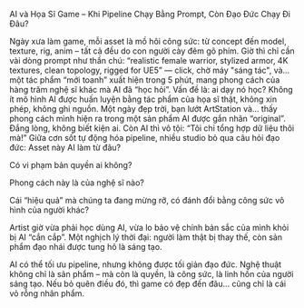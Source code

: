 AI và Họa Sĩ Game – Khi Pipeline Chạy Bằng Prompt, Còn Đạo Đức Chạy Đi Đâu?


Ngày xưa làm game, mỗi asset là mồ hôi công sức: từ concept đến model, texture, rig, anim – tất cả đều do con người cày đêm gõ phím. Giờ thì chỉ cần vài dòng prompt như thần chú:
 “realistic female warrior, stylized armor, 4K textures, clean topology, rigged for UE5”
 — click, chờ máy "sáng tác", và… một tác phẩm “mới toanh” xuất hiện trong 5 phút, mang phong cách của hàng trăm nghệ sĩ khác mà AI đã “học hỏi”.
Vấn đề là: ai dạy nó học?
Không ít mô hình AI được huấn luyện bằng tác phẩm của họa sĩ thật, không xin phép, không ghi nguồn. Một ngày đẹp trời, bạn lướt ArtStation và… thấy phong cách mình hiện ra trong một sản phẩm AI được gắn nhãn “original”. Đắng lòng, không biết kiện ai. Còn AI thì vô tội: “Tôi chỉ tổng hợp dữ liệu thôi mà!”
Giữa cơn sốt tự động hóa pipeline, nhiều studio bỏ qua câu hỏi đạo đức:
Asset này AI làm từ đâu?


Có vi phạm bản quyền ai không?


Phong cách này là của nghệ sĩ nào?


Cái “hiệu quả” mà chúng ta đang mừng rỡ, có đánh đổi bằng công sức vô hình của người khác?


Artist giờ vừa phải học dùng AI, vừa lo bảo vệ chính bản sắc của mình khỏi bị AI “cắn cắp”. Một nghịch lý thời đại: người làm thật bị thay thế, còn sản phẩm đạo nhái được tung hô là sáng tạo.

 AI có thể tối ưu pipeline, nhưng không được tối giản đạo đức. Nghệ thuật không chỉ là sản phẩm – mà còn là quyền, là công sức, là linh hồn của người sáng tạo. Nếu bỏ quên điều đó, thì game có đẹp đến đâu… cũng chỉ là cái vỏ rỗng nhân phẩm.
